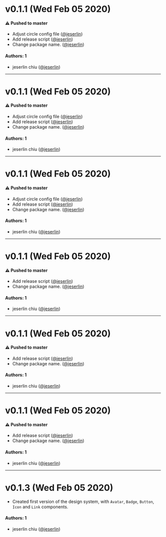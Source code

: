 # v0.1.1 (Wed Feb 05 2020)

#### ⚠️  Pushed to master

- Adjust circle config file  ([@jeserlin](https://github.com/jeserlin))
- Add release script  ([@jeserlin](https://github.com/jeserlin))
- Change package name.  ([@jeserlin](https://github.com/jeserlin))

#### Authors: 1

- jeserlin chiu ([@jeserlin](https://github.com/jeserlin))

---

# v0.1.1 (Wed Feb 05 2020)

#### ⚠️  Pushed to master

- Adjust circle config file  ([@jeserlin](https://github.com/jeserlin))
- Add release script  ([@jeserlin](https://github.com/jeserlin))
- Change package name.  ([@jeserlin](https://github.com/jeserlin))

#### Authors: 1

- jeserlin chiu ([@jeserlin](https://github.com/jeserlin))

---

# v0.1.1 (Wed Feb 05 2020)

#### ⚠️  Pushed to master

- Adjust circle config file  ([@jeserlin](https://github.com/jeserlin))
- Add release script  ([@jeserlin](https://github.com/jeserlin))
- Change package name.  ([@jeserlin](https://github.com/jeserlin))

#### Authors: 1

- jeserlin chiu ([@jeserlin](https://github.com/jeserlin))

---

# v0.1.1 (Wed Feb 05 2020)

#### ⚠️  Pushed to master

- Add release script  ([@jeserlin](https://github.com/jeserlin))
- Change package name.  ([@jeserlin](https://github.com/jeserlin))

#### Authors: 1

- jeserlin chiu ([@jeserlin](https://github.com/jeserlin))

---

# v0.1.1 (Wed Feb 05 2020)

#### ⚠️  Pushed to master

- Add release script  ([@jeserlin](https://github.com/jeserlin))
- Change package name.  ([@jeserlin](https://github.com/jeserlin))

#### Authors: 1

- jeserlin chiu ([@jeserlin](https://github.com/jeserlin))

---

# v0.1.1 (Wed Feb 05 2020)

#### ⚠️  Pushed to master

- Add release script  ([@jeserlin](https://github.com/jeserlin))
- Change package name.  ([@jeserlin](https://github.com/jeserlin))

#### Authors: 1

- jeserlin chiu ([@jeserlin](https://github.com/jeserlin))

---

# v0.1.3 (Wed Feb 05 2020)

- Created first version of the design system, with `Avatar`, `Badge`, `Button`, `Icon` and `Link` components.

#### Authors: 1

- jeserlin chiu ([@jeserlin](https://github.com/jeserlin))

